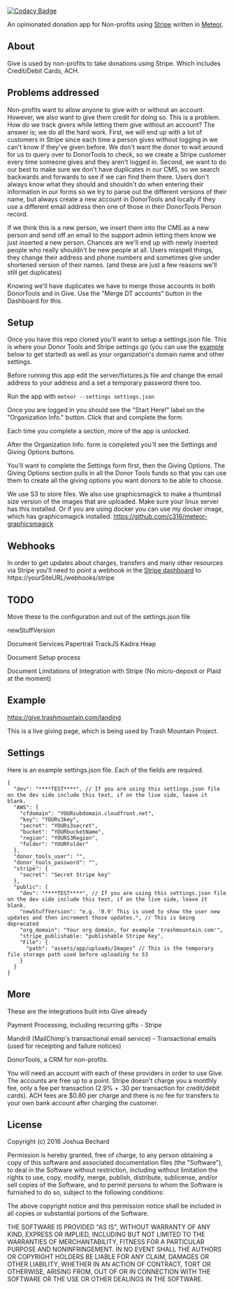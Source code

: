 [![Codacy Badge](https://www.codacy.com/project/badge/cd0a18c7433547279f5409d4ec3297c1)](https://www.codacy.com/app/c316/give)


An opinionated donation app for Non-profits using <a href="https://stripe.com">Stripe</a> 
written in <a href="https://meteor.com">Meteor</a>.


## About

Give is used by non-profits to take donations using Stripe. Which includes Credit/Debit Cards, ACH. 

## Problems addressed

Non-profits want to allow anyone to give with or without an account. 
However, we also want to give them credit for doing so. This is a problem. 
How do we track givers while letting them give without an account? The answer is;
 we do all the hard work. First, we will end up with a lot of customers in Stripe
  since each time a person gives without logging in we can't know if they've given before. 
  We don't want the donor to wait around for us to query over to DonorTools to check, so we create
  a Stripe customer every time someone gives and they aren't logged in.
Second, we want to do our best to make sure we don't have duplicates in our CMS,
 so we search backwards and forwards to see if we can find them there. Users don't
 always know what they should and shouldn't do when entering their information in our forms
 so we try to parse out the different versions of their name, but always create a new 
 account in DonorTools and locally if they use a different email address then one of those
 in their DonorTools Person record. 

If we think this is a new person, we insert them into the CMS as a new person 
and send off an email to the support admin letting them know we just inserted a 
new person. Chances are we'll end up with newly inserted people who really shouldn't
 be new people at all. Users misspell things, they change their address and phone
  numbers and sometimes give under shortened version of their names. (and these 
  are just a few reasons we'll still get duplicates)
  
Knowing we'll have duplicates we have to merge those accounts in both DonorTools and in Give.
Use the "Merge DT accounts" button in the Dashboard for this.


## Setup

Once you have this repo cloned you'll want to setup a settings.json file. This 
is where your Donor Tools and Stripe settings go (you can use the [example](#settings) below 
to get started) as well as your organization's domain name and other settings. 

Before running this app edit the server/fixtures.js file and change the email 
address to your address and a set a temporary password there too.

Run the app with ```meteor --settings settings.json```

Once you are logged in you should see the "Start Here!" label on the "Organization 
Info." button. Click that and complete the form.

Each time you complete a section, more of the app is unlocked.

After the Organization Info. form is completed you'll see the Settings and Giving 
Options buttons. 

You'll want to complete the Settings form first, then the Giving Options. The 
Giving Options section pulls in all the Donor Tools funds so that you can use 
them to create all the giving options you want donors to be able to choose. 

We use S3 to store files. We also use graphicsmagick to make a thumbnail size version of
the images that are uploaded. Make sure your linux server has this installed. 
Or if you are using docker you can use my docker image, which has graphicsmagick installed.
https://github.com/c316/meteor-graphicsmagick

## Webhooks 

In order to get updates about charges, transfers and many other resources via Stripe 
you'll need to point a webhook in the 
<a href="https://dashboard.stripe.com/dashboard">Stripe dashboard</a> to 
https://yourSiteURL/webhooks/stripe

## TODO

Move these to the configuration and out of the settings.json file

  newStuffVersion

Document Services
  Papertrail
  TrackJS
  Kadira
  Heap

Document Setup process

Document Limitations of Integration with Stripe (No micro-deposit or Plaid at the moment)

## Example

https://give.trashmountain.com/landing

This is a live giving page, which is being used by Trash Mountain Project. 

## Settings <a name="settings"></a>

Here is an example settings.json file. Each of the fields are required.

```
{
  "dev": "****TEST****", // If you are using this settings.json file on the dev side include this text, if on the live side, leave it blank.
  "AWS": {
    "cfdomain": "YOURsubdomain.cloudfront.net",
    "key": "YOURs3key",
    "secret": "YOURs3secret",
    "bucket": "YOURbucketName",
    "region": "YOURS3Region",
    "folder": "YOURFolder"
  },
  "donor_tools_user": "",
  "donor_tools_password": "",
  "stripe": {
    "secret": "Secret Stripe key"
  },
  "public": {
    "dev": "****TEST****", // If you are using this settings.json file on the dev side include this text, if on the live side, leave it blank.
    "newStuffVersion": "e.g. '0.9' This is used to show the user new updates and then increment those updates.", // This is being deprecated
    "org_domain": "Your org domain, for example 'trashmountain.com'",
    "stripe_publishable: "publishable Stripe Key",
    "File": {
      "path": "assets/app/uploads/Images" // This is the temporary file storage path used before uploading to S3
    }
  }
}
```

## More

These are the integrations built into Give already

Payment Processing, including recurring gifts - Stripe

Mandrill (MailChimp's transactional email service) - Transactional emails (used for receipting and failure notices)

DonorTools, a CRM for non-profits.

You will need an account with each of these providers in order to use Give. 
The accounts are free up to a point. Stripe doesn't charge you a monthly fee, 
only a fee per transaction (2.9% + .30 per transaction for credit/debit cards). 
ACH fees are $0.80 per charge and there is no fee for transfers to your own bank account after charging the customer. 

## License

Copyright (c) 2016 Joshua Bechard

Permission is hereby granted, free of charge, to any person obtaining a copy of this software and associated documentation files (the "Software"), to deal in the Software without restriction, including without limitation the rights to use, copy, modify, merge, publish, distribute, sublicense, and/or sell copies of the Software, and to permit persons to whom the Software is furnished to do so, subject to the following conditions:

The above copyright notice and this permission notice shall be included in all copies or substantial portions of the Software.

THE SOFTWARE IS PROVIDED "AS IS", WITHOUT WARRANTY OF ANY KIND, EXPRESS OR IMPLIED, INCLUDING BUT NOT LIMITED TO THE WARRANTIES OF MERCHANTABILITY, FITNESS FOR A PARTICULAR PURPOSE AND NONINFRINGEMENT. IN NO EVENT SHALL THE AUTHORS OR COPYRIGHT HOLDERS BE LIABLE FOR ANY CLAIM, DAMAGES OR OTHER LIABILITY, WHETHER IN AN ACTION OF CONTRACT, TORT OR OTHERWISE, ARISING FROM, OUT OF OR IN CONNECTION WITH THE SOFTWARE OR THE USE OR OTHER DEALINGS IN THE SOFTWARE.
